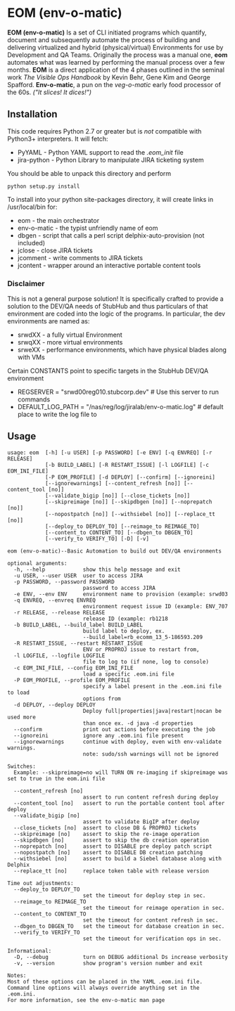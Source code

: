 EOM (env-o-matic)
=================
**EOM (env-o-matic)** Is a set of CLI initiated programs which quantify, document and subsequently automate the process of building and delivering virtualized and hybrid (physical/virtual) Environments for use by Development and QA Teams.
Originally the process was a manual one, **eom** automates what was learned by performing the manual process over a few months. **EOM** is a direct application of the 4 phases outlined in the seminal work *The Visible Ops Handbook* by Kevin Behr, Gene Kim and George Spafford.
**Env-o-matic**, a pun on the *veg-o-matic* early food processor of the 60s.  *("It slices!  It dices!")*

Installation
-----------------
This code requires Python 2.7 or greater but is *not* compatible with Python3+ interpreters. It will fetch:

* PyYAML         - Python YAML support to read the *.eom_init* file
* jira-python    - Python Library to manipulate JIRA ticketing system

You should be able to unpack this directory and perform 

	python setup.py install

To install into your python site-packages directory, it will create links in /usr/local/bin for:

* eom             - the main orchestrator
* env-o-matic     - the typist unfriendly name of eom
* dbgen           - script that calls a perl script delphix-auto-provision (not included)
* jclose          - close JIRA tickets
* jcomment        - write comments to JIRA tickets
* jcontent        - wrapper around an interactive portable content tools

### Disclaimer
This is not a general purpose solution! It is specifically crafted to provide a
solution to the DEV/QA needs of StubHub and thus particulars of that environment
are coded into the logic of the programs.  In particular, the dev environments
are named as: 
* srwdXX           - a fully virtual Environment
* srwqXX           - more virtual environments
* srweXX           - performance environments, which have physical blades along with VMs

Certain CONSTANTS point to specific targets in the StubHub DEV/QA environment

* REGSERVER = "srwd00reg010.stubcorp.dev" # Use this server to run commands
* DEFAULT_LOG_PATH = "/nas/reg/log/jiralab/env-o-matic.log" # default place to write the log file to

Usage
---------

	usage: eom  [-h] [-u USER] [-p PASSWORD] [-e ENV] [-q ENVREQ] [-r RELEASE]
	            [-b BUILD_LABEL] [-R RESTART_ISSUE] [-l LOGFILE] [-c EOM_INI_FILE]
	            [-P EOM_PROFILE] [-d DEPLOY] [--confirm] [--ignoreini]
	            [--ignorewarnings] [--content_refresh [no]] [--content_tool [no]]
	            [--validate_bigip [no]] [--close_tickets [no]]
	            [--skipreimage [no]] [--skipdbgen [no]] [--noprepatch [no]]
	            [--nopostpatch [no]] [--withsiebel [no]] [--replace_tt [no]]
	            [--deploy_to DEPLOY_TO] [--reimage_to REIMAGE_TO]
	            [--content_to CONTENT_TO] [--dbgen_to DBGEN_TO]
	            [--verify_to VERIFY_TO] [-D] [-v]
	
	eom (env-o-matic)--Basic Automation to build out DEV/QA environments
	
	optional arguments:
	  -h, --help            show this help message and exit
	  -u USER, --user USER  user to access JIRA
	  -p PASSWORD, --password PASSWORD
	                        password to access JIRA
	  -e ENV, --env ENV     environment name to provision (example: srwd03
	  -q ENVREQ, --envreq ENVREQ
	                        environment request issue ID (example: ENV_707
	  -r RELEASE, --release RELEASE
	                        release ID (example: rb1218
	  -b BUILD_LABEL, --build_label BUILD_LABEL
	                        build label to deploy, ex.
	                        --build_label=rb_ecomm_13_5-186593.209
	  -R RESTART_ISSUE, --restart RESTART_ISSUE
	                        ENV or PROPROJ issue to restart from,
	  -l LOGFILE, --logfile LOGFILE
	                        file to log to (if none, log to console)
	  -c EOM_INI_FILE, --config EOM_INI_FILE
	                        load a specific .eom.ini file
	  -P EOM_PROFILE, --profile EOM_PROFILE
	                        specify a label present in the .eom.ini file to load
	                        options from
	  -d DEPLOY, --deploy DEPLOY
	                        Deploy full|properties|java|restart|nocan be used more
	                        than once ex. -d java -d properties
	  --confirm             print out actions before executing the job
	  --ignoreini           ignore any .eom.ini file present
	  --ignorewarnings      continue with deploy, even with env-validate warnings.
	                        note: sudo/ssh warnings will not be ignored
	
	Switches:
	  Example: --skipreimage=no will TURN ON re-imaging if skipreimage was set to true in the eom.ini file
	
	  --content_refresh [no]
	                        assert to run content refresh during deploy
	  --content_tool [no]   assert to run the portable content tool after deploy
	  --validate_bigip [no]
	                        assert to validate BigIP after deploy
	  --close_tickets [no]  assert to close DB & PROPROJ tickets
	  --skipreimage [no]    assert to skip the re-image operation
	  --skipdbgen [no]      assert to skip the db creation operation
	  --noprepatch [no]     assert to DISABLE pre deploy patch script
	  --nopostpatch [no]    assert to DISABLE DB creation patching
	  --withsiebel [no]     assert to build a Siebel database along with Delphix
	  --replace_tt [no]     replace token table with release version
	
	Time out adjustments:
	  --deploy_to DEPLOY_TO
	                        set the timeout for deploy step in sec.
	  --reimage_to REIMAGE_TO
	                        set the timeout for reimage operation in sec.
	  --content_to CONTENT_TO
	                        set the timeout for content refresh in sec.
	  --dbgen_to DBGEN_TO   set the timeout for database creation in sec.
	  --verify_to VERIFY_TO
	                        set the timeout for verification ops in sec.
	
	Informational:
	  -D, --debug           turn on DEBUG additional Ds increase verbosity
	  -v, --version         show program's version number and exit
	
	Notes:
	Most of these options can be placed in the YAML .eom.ini file.
	Command line options will always override anything set in the .eom.ini.
	For more information, see the env-o-matic man page
	
